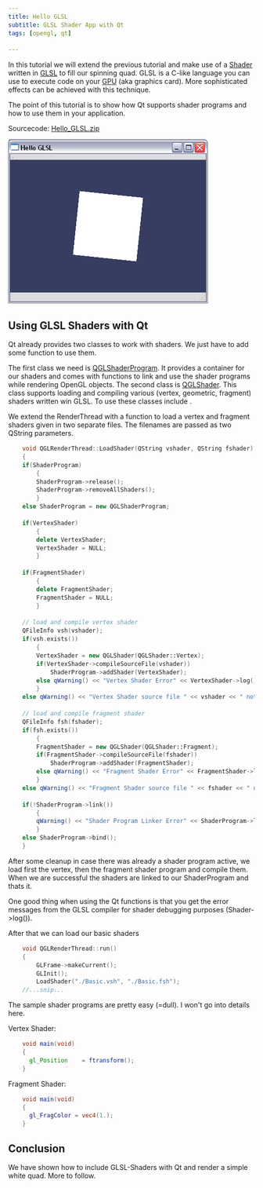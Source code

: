 ```yaml
---
title: Hello GLSL
subtitle: GLSL Shader App with Qt
tags: [opengl, qt]

---
```


In this tutorial we will extend the previous tutorial and make use of a [Shader](http://en.wikipedia.org/wiki/Shader) written in [GLSL](http://en.wikipedia.org/wiki/GLSL) to fill our spinning quad. GLSL is a C-like language you can use to execute code on your [GPU](http://en.wikipedia.org/wiki/Graphics_processing_unit) (aka graphics card). More sophisticated effects can be achieved with this technique.

The point of this tutorial is to show how Qt supports shader programs and how to use them in your application.

Sourcecode: [Hello_GLSL.zip](/files/Hello_GLSL.zip)

![](/img/blog/Tut02-AppWindow.png)

## Using GLSL Shaders with Qt

Qt already provides two classes to work with shaders. We just have to add some function to use them.

The first class we need is [QGLShaderProgram](http://doc.qt.nokia.com/QGLShaderProgram.html).  It provides a container for our shaders and comes with functions to  link and use the shader programs while rendering OpenGL objects. The  second class is [QGLShader](http://doc.qt.nokia.com/QGLShader.html).  This class supports loading and compiling various (vertex, geometric,  fragment) shaders written win GLSL. To use these classes include  <QGLShader>.

We extend the RenderThread with a function to load a vertex and  fragment shaders given in two separate files. The filenames are passed  as two QString parameters.

```c++
    void QGLRenderThread::LoadShader(QString vshader, QString fshader)
    {
    if(ShaderProgram)
        {
        ShaderProgram->release();
        ShaderProgram->removeAllShaders();
        }
    else ShaderProgram = new QGLShaderProgram;

    if(VertexShader)
        {
        delete VertexShader;
        VertexShader = NULL;
        }

    if(FragmentShader)
        {
        delete FragmentShader;
        FragmentShader = NULL;
        }

    // load and compile vertex shader
    QFileInfo vsh(vshader);
    if(vsh.exists())
        {
        VertexShader = new QGLShader(QGLShader::Vertex);
        if(VertexShader->compileSourceFile(vshader))
            ShaderProgram->addShader(VertexShader);
        else qWarning() << "Vertex Shader Error" << VertexShader->log();
        }
    else qWarning() << "Vertex Shader source file " << vshader << " not found.";

    // load and compile fragment shader
    QFileInfo fsh(fshader);
    if(fsh.exists())
        {
        FragmentShader = new QGLShader(QGLShader::Fragment);
        if(FragmentShader->compileSourceFile(fshader))
            ShaderProgram->addShader(FragmentShader);
        else qWarning() << "Fragment Shader Error" << FragmentShader->log();
        }
    else qWarning() << "Fragment Shader source file " << fshader << " not found.";

    if(!ShaderProgram->link())
        {
        qWarning() << "Shader Program Linker Error" << ShaderProgram->log();
        }
    else ShaderProgram->bind();
    }
```

After some cleanup in case there was already a shader program active, we load first the vertex, then the fragment shader program and compile   them. When we are successful the shaders are linked to our  ShaderProgram  and thats it.

One good thing when using the Qt functions is that you get the error messages from the GLSL compiler for shader debugging purposes   (Shader->log()).

After that we can load our basic shaders

```c++
    void QGLRenderThread::run()
    {
        GLFrame->makeCurrent();
        GLInit();
        LoadShader("./Basic.vsh", "./Basic.fsh");
    //...snip...
```

The sample shader programs are pretty easy (=dull). I won't go into details here.

Vertex Shader:

```glsl
    void main(void)
    {
      gl_Position    = ftransform();
    }
```

Fragment Shader:

```glsl
    void main(void)
    {
      gl_FragColor = vec4(1.);
    }
```

## Conclusion

We have shown how to include GLSL-Shaders with Qt and render a simple white quad. More to follow.
